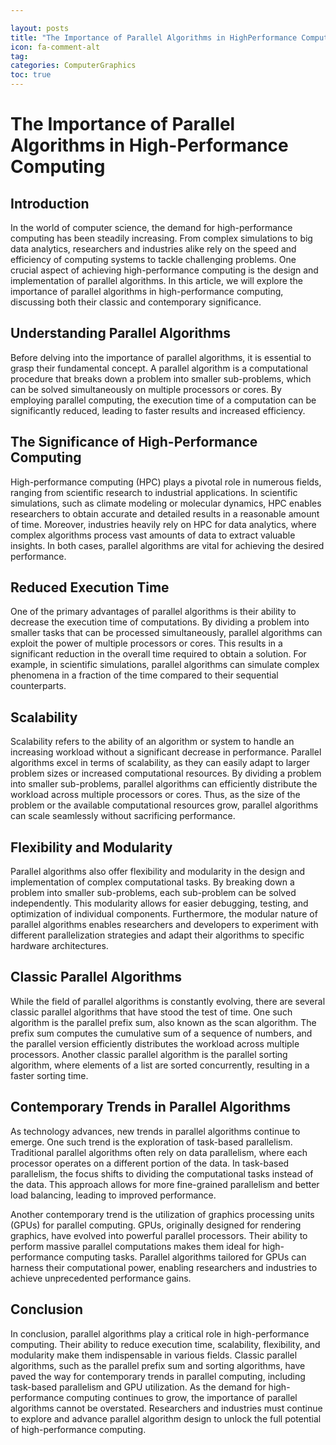 ```yaml
---

layout: posts
title: "The Importance of Parallel Algorithms in HighPerformance Computing"
icon: fa-comment-alt
tag:      
categories: ComputerGraphics
toc: true
---
```




# The Importance of Parallel Algorithms in High-Performance Computing

## Introduction

In the world of computer science, the demand for high-performance computing has been steadily increasing. From complex simulations to big data analytics, researchers and industries alike rely on the speed and efficiency of computing systems to tackle challenging problems. One crucial aspect of achieving high-performance computing is the design and implementation of parallel algorithms. In this article, we will explore the importance of parallel algorithms in high-performance computing, discussing both their classic and contemporary significance.

## Understanding Parallel Algorithms

Before delving into the importance of parallel algorithms, it is essential to grasp their fundamental concept. A parallel algorithm is a computational procedure that breaks down a problem into smaller sub-problems, which can be solved simultaneously on multiple processors or cores. By employing parallel computing, the execution time of a computation can be significantly reduced, leading to faster results and increased efficiency.

## The Significance of High-Performance Computing

High-performance computing (HPC) plays a pivotal role in numerous fields, ranging from scientific research to industrial applications. In scientific simulations, such as climate modeling or molecular dynamics, HPC enables researchers to obtain accurate and detailed results in a reasonable amount of time. Moreover, industries heavily rely on HPC for data analytics, where complex algorithms process vast amounts of data to extract valuable insights. In both cases, parallel algorithms are vital for achieving the desired performance.

## Reduced Execution Time

One of the primary advantages of parallel algorithms is their ability to decrease the execution time of computations. By dividing a problem into smaller tasks that can be processed simultaneously, parallel algorithms can exploit the power of multiple processors or cores. This results in a significant reduction in the overall time required to obtain a solution. For example, in scientific simulations, parallel algorithms can simulate complex phenomena in a fraction of the time compared to their sequential counterparts.

## Scalability

Scalability refers to the ability of an algorithm or system to handle an increasing workload without a significant decrease in performance. Parallel algorithms excel in terms of scalability, as they can easily adapt to larger problem sizes or increased computational resources. By dividing a problem into smaller sub-problems, parallel algorithms can efficiently distribute the workload across multiple processors or cores. Thus, as the size of the problem or the available computational resources grow, parallel algorithms can scale seamlessly without sacrificing performance.

## Flexibility and Modularity

Parallel algorithms also offer flexibility and modularity in the design and implementation of complex computational tasks. By breaking down a problem into smaller sub-problems, each sub-problem can be solved independently. This modularity allows for easier debugging, testing, and optimization of individual components. Furthermore, the modular nature of parallel algorithms enables researchers and developers to experiment with different parallelization strategies and adapt their algorithms to specific hardware architectures.

## Classic Parallel Algorithms

While the field of parallel algorithms is constantly evolving, there are several classic parallel algorithms that have stood the test of time. One such algorithm is the parallel prefix sum, also known as the scan algorithm. The prefix sum computes the cumulative sum of a sequence of numbers, and the parallel version efficiently distributes the workload across multiple processors. Another classic parallel algorithm is the parallel sorting algorithm, where elements of a list are sorted concurrently, resulting in a faster sorting time.

## Contemporary Trends in Parallel Algorithms

As technology advances, new trends in parallel algorithms continue to emerge. One such trend is the exploration of task-based parallelism. Traditional parallel algorithms often rely on data parallelism, where each processor operates on a different portion of the data. In task-based parallelism, the focus shifts to dividing the computational tasks instead of the data. This approach allows for more fine-grained parallelism and better load balancing, leading to improved performance.

Another contemporary trend is the utilization of graphics processing units (GPUs) for parallel computing. GPUs, originally designed for rendering graphics, have evolved into powerful parallel processors. Their ability to perform massive parallel computations makes them ideal for high-performance computing tasks. Parallel algorithms tailored for GPUs can harness their computational power, enabling researchers and industries to achieve unprecedented performance gains.

## Conclusion

In conclusion, parallel algorithms play a critical role in high-performance computing. Their ability to reduce execution time, scalability, flexibility, and modularity make them indispensable in various fields. Classic parallel algorithms, such as the parallel prefix sum and sorting algorithms, have paved the way for contemporary trends in parallel computing, including task-based parallelism and GPU utilization. As the demand for high-performance computing continues to grow, the importance of parallel algorithms cannot be overstated. Researchers and industries must continue to explore and advance parallel algorithm design to unlock the full potential of high-performance computing.